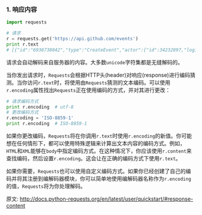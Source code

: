 ### 1. 响应内容

```Python
import requests

# 请求
r = requests.get('https://api.github.com/events')
print r.text
# [{"id":"6938738042","type":"CreateEvent","actor":{"id":34232897,"login" ...
```
请求会自动解码来自服务器的内容。大多数`unicode`字符集都是无缝解码的。

当你发出请求时，`Requests`会根据HTTP头(header)对响应(response)进行编码猜测。当你访问`r.text`时，将使用由`Requests`猜测的文本编码。可以使用`r.encoding`属性找出`Requests`正在使用编码的方式，并对其进行更改：
```Python
# 请求编码方式
print r.encoding  # utf-8
# 更改编码方式
r.encoding = 'ISO-8859-1'
print r.encoding  # ISO-8859-1
```

如果你更改编码，`Requests`将在你调用`r.text`时使用`r.encoding`的新值。你可能想在任何情形下，都可以使用特殊逻辑来计算出文本内容的编码方式。例如，`HTML`和`XML`能够在`body`中指定编码方式。在这种情况下，你应该使用`r.content`来查找编码，然后设置`r.encoding`。这会让在正确的编码方式下使用`r.text`。

如果你需要，`Requests`也可以使用自定义编码方式。如果你已经创建了自己的编码并将其注册到编解码器模块，你可以简单地使用编解码器名称作为`r.encoding`的值，`Requests`将为你处理解码。


















原文: http://docs.python-requests.org/en/latest/user/quickstart/#response-content
